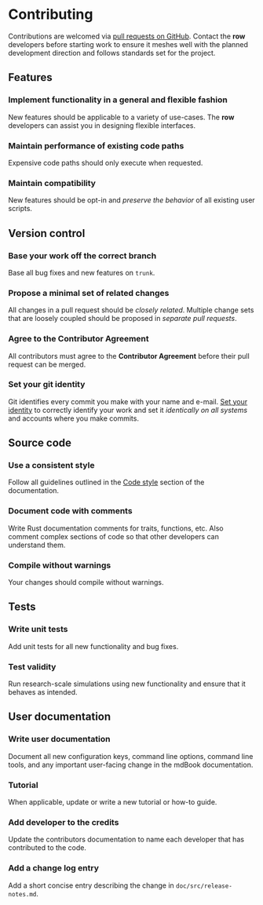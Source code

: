 # Contributing

Contributions are welcomed via [pull requests on GitHub][github]. Contact the **row**
developers before starting work to ensure it meshes well with the planned development
direction and follows standards set for the project.

[github]: https://github.com/glotzerlab/gsd/row

## Features

### Implement functionality in a general and flexible fashion

New features should be applicable to a variety of use-cases. The **row** developers can
assist you in designing flexible interfaces.

### Maintain performance of existing code paths

Expensive code paths should only execute when requested.

### Maintain compatibility

New features should be opt-in and *preserve the behavior* of all existing user scripts.

## Version control

### Base your work off the correct branch

Base all bug fixes and new features on `trunk`.

### Propose a minimal set of related changes

All changes in a pull request should be *closely related*. Multiple change sets that are
loosely coupled should be proposed in *separate pull requests*.

### Agree to the Contributor Agreement

All contributors must agree to the **Contributor Agreement** before their pull request
can be merged.

### Set your git identity

Git identifies every commit you make with your name and e-mail. [Set your identity][id]
to correctly identify your work and set it *identically on all systems* and accounts
where you make commits.

[id]: http://www.git-scm.com/book/en/v2/Getting-Started-First-Time-Git-Setup

## Source code

### Use a consistent style

Follow all guidelines outlined in the [Code style](style.md) section of the
documentation.

### Document code with comments

Write Rust documentation comments for traits, functions, etc. Also comment complex
sections of code so that other developers can understand them.

### Compile without warnings

Your changes should compile without warnings.

## Tests

### Write unit tests

Add unit tests for all new functionality and bug fixes.

### Test validity

Run research-scale simulations using new functionality and ensure that it behaves as
intended.

## User documentation

### Write user documentation

Document all new configuration keys, command line options, command line tools,
and any important user-facing change in the mdBook documentation.

### Tutorial

When applicable, update or write a new tutorial or how-to guide.

### Add developer to the credits

Update the contributors documentation to name each developer that has contributed to the
code.

### Add a change log entry

Add a short concise entry describing the change in `doc/src/release-notes.md`.
